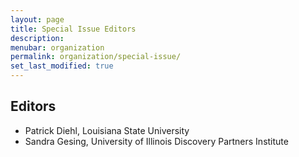 ```yaml
---
layout: page
title: Special Issue Editors
description: 
menubar: organization
permalink: organization/special-issue/
set_last_modified: true
---
```


## Editors

- Patrick Diehl, Louisiana State University
- Sandra Gesing, University of Illinois Discovery Partners Institute

